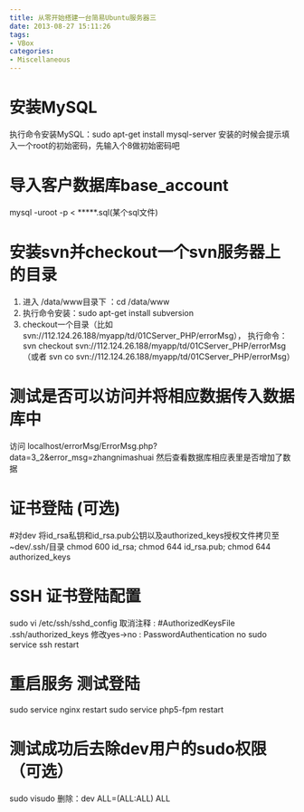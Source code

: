 ```yaml
---
title: 从零开始搭建一台简易Ubuntu服务器三
date: 2013-08-27 15:11:26
tags:
- VBox
categories:
- Miscellaneous
---
```




# 安装MySQL

执行命令安装MySQL：sudo apt-get install mysql-server
安装的时候会提示填入一个root的初始密码，先输入个8做初始密码吧




# 导入客户数据库base_account

mysql -uroot -p < *****.sql(某个sql文件)




# 安装svn并checkout一个svn服务器上的目录

1. 进入 /data/www目录下 ：cd /data/www
1. 执行命令安装：sudo apt-get install subversion
2. checkout一个目录（比如svn://112.124.26.188/myapp/td/01CServer_PHP/errorMsg），
执行命令：svn checkout svn://112.124.26.188/myapp/td/01CServer_PHP/errorMsg （或者 svn co svn://112.124.26.188/myapp/td/01CServer_PHP/errorMsg）

<!-- more -->


# 测试是否可以访问并将相应数据传入数据库中

访问 localhost/errorMsg/ErrorMsg.php?data=3_2&error_msg=zhangnimashuai
然后查看数据库相应表里是否增加了数据




# 证书登陆 (可选)

#对dev 将id_rsa私钥和id_rsa.pub公钥以及authorized_keys授权文件拷贝至~dev/.ssh/目录
chmod 600 id_rsa; chmod 644 id_rsa.pub; chmod 644 authorized_keys




# SSH 证书登陆配置

sudo vi /etc/ssh/sshd_config
取消注释    : #AuthorizedKeysFile     .ssh/authorized_keys
修改yes->no : PasswordAuthentication no
sudo service ssh restart




# 重启服务 测试登陆

sudo service nginx restart
sudo service php5-fpm restart


# 测试成功后去除dev用户的sudo权限 （可选）

sudo visudo 删除：dev ALL=(ALL:ALL) ALL
